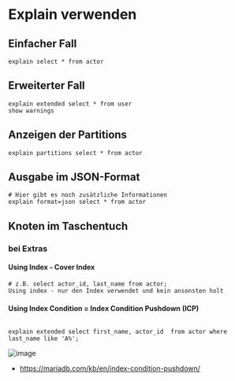 # Explain verwenden 

## Einfacher Fall 

```
explain select * from actor 
```

## Erweiterter Fall
```
explain extended select * from user 
show warnings 
```

## Anzeigen der Partitions 

```
explain partitions select * from actor 
```


## Ausgabe im JSON-Format 

```
# Hier gibt es noch zusätzliche Informationen 
explain format=json select * from actor 
```
## Knoten im Taschentuch 

### bei Extras 

#### Using Index - Cover Index 

```
# z.B. select actor_id, last_name from actor;
Using index - nur den Index verwendet und kein ansonsten holt 

```

#### Using Index Condition = Index Condition Pushdown (ICP) 

```

explain extended select first_name, actor_id  from actor where last_name like 'A%';
```

![image](https://github.com/user-attachments/assets/c9efa8ea-de10-4f3d-ac9e-825e92464129)

 * https://mariadb.com/kb/en/index-condition-pushdown/

